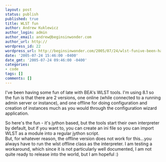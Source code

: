 ```yaml
---
layout: post
status: publish
published: true
title: WLST fun
author: Andrew Kuklewicz
author_login: admin
author_email: andrew@beginsinwonder.com
author_url: http://
wordpress_id: 22
wordpress_url: http://beginsinwonder.com/2005/07/24/wlst-funive-been-having-somefun-of-late-with-be/
date: '2005-07-24 15:46:00 -0400'
date_gmt: '2005-07-24 09:46:00 -0400'
categories:
- code
tags: []
comments: []
---
```

<p>I've been having some fun of late with BEA's WLST tools.  I'm using 8.1 so the fun is that there are 2  versions, one online (while connected to a running admin server or instance), and one offline for doing configuration and creation of instances much as you would  through the configuration wizard application.</p>
<p>So here's the fun - it's jython based, but the tools start their own interpreter by default, but if you want to, you can create an ini file so you can import WLST as a module into a regular jython script.<br />
But, for whatever reason, the offline version does not work for this...you always have to run the wlst offline class as the interpreter.  I am testing a workaround, which since it is not particularly well documented, I am not quite ready to release into the  world, but I am hopeful :)<!--0e47502dd154789973a16943f4c4d9e4--></p>
